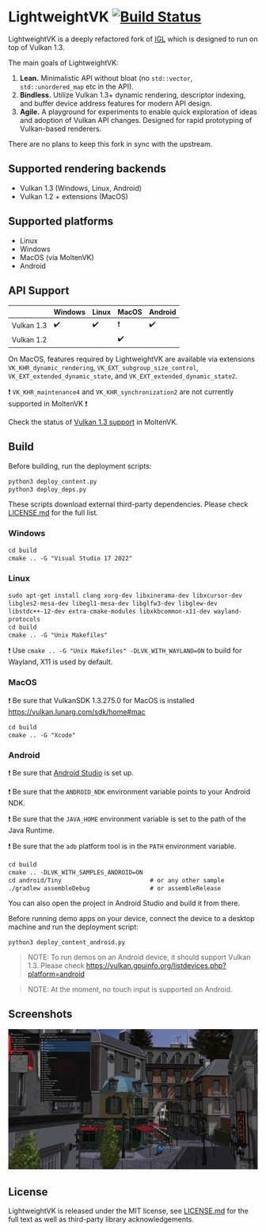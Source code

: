 LightweightVK [![Build Status](https://github.com/corporateshark/lightweightvk/actions/workflows/c-cpp.yml/badge.svg)](https://github.com/corporateshark/lightweightvk/actions)
========================

LightweightVK is a deeply refactored fork of [IGL](https://github.com/facebook/igl) which is designed to run on top of Vulkan 1.3.

The main goals of LightweightVK:

1. **Lean.** Minimalistic API without bloat (no `std::vector`, `std::unordered_map` etc in the API).
2. **Bindless.** Utilize Vulkan 1.3+ dynamic rendering, descriptor indexing, and buffer device address features for modern API design.
3. **Agile.** A playground for experiments to enable quick exploration of ideas and adoption of Vulkan API changes.
Designed for rapid prototyping of Vulkan-based renderers.

There are no plans to keep this fork in sync with the upstream.

## Supported rendering backends

 * Vulkan 1.3 (Windows, Linux, Android)
 * Vulkan 1.2 + extensions (MacOS)

## Supported platforms

 * Linux
 * Windows
 * MacOS (via MoltenVK)
 * Android

## API Support

|                          | Windows                    | Linux                      | MacOS                      | Android                    |
| ------------------------ | -------------------------- | -------------------------- | -------------------------- | -------------------------- |
| Vulkan 1.3               | :heavy_check_mark:         | :heavy_check_mark:         | :heavy_exclamation_mark:   | :heavy_check_mark:         |
| Vulkan 1.2               |                            |                            | :heavy_check_mark:         |                            |

On MacOS, features required by LightweightVK are available via extensions `VK_KHR_dynamic_rendering`, `VK_EXT_subgroup_size_control`, `VK_EXT_extended_dynamic_state`, and `VK_EXT_extended_dynamic_state2`.

:heavy_exclamation_mark: `VK_KHR_maintenance4` and `VK_KHR_synchronization2` are not currently supported in MoltenVK :heavy_exclamation_mark:

Check the status of [Vulkan 1.3 support](https://github.com/KhronosGroup/MoltenVK/issues/1930) in MoltenVK.

## Build

Before building, run the deployment scripts:

```
python3 deploy_content.py
python3 deploy_deps.py

```

These scripts download external third-party dependencies. Please check [LICENSE.md](./LICENSE.md) for the full list.

### Windows

```
cd build
cmake .. -G "Visual Studio 17 2022"
```

### Linux

```
sudo apt-get install clang xorg-dev libxinerama-dev libxcursor-dev libgles2-mesa-dev libegl1-mesa-dev libglfw3-dev libglew-dev libstdc++-12-dev extra-cmake-modules libxkbcommon-x11-dev wayland-protocols
cd build
cmake .. -G "Unix Makefiles"
```

:heavy_exclamation_mark: Use `cmake .. -G "Unix Makefiles" -DLVK_WITH_WAYLAND=ON` to build for Wayland, X11 is used by default.

### MacOS

:heavy_exclamation_mark: Be sure that VulkanSDK 1.3.275.0 for MacOS is installed https://vulkan.lunarg.com/sdk/home#mac

```
cd build
cmake .. -G "Xcode"
```

### Android

:heavy_exclamation_mark: Be sure that [Android Studio](https://developer.android.com/studio) is set up.

:heavy_exclamation_mark: Be sure that the `ANDROID_NDK` environment variable points to your Android NDK.

:heavy_exclamation_mark: Be sure that the `JAVA_HOME` environment variable is set to the path of the Java Runtime.

:heavy_exclamation_mark: Be sure that the `adb` platform tool is in the `PATH` environment variable.

```
cd build
cmake .. -DLVK_WITH_SAMPLES_ANDROID=ON
cd android/Tiny                         # or any other sample
./gradlew assembleDebug                 # or assembleRelease
```
You can also open the project in Android Studio and build it from there.

Before running demo apps on your device, connect the device to a desktop machine and run the deployment script:

```
python3 deploy_content_android.py
```

> NOTE: To run demos on an Android device, it should support Vulkan 1.3. Please check https://vulkan.gpuinfo.org/listdevices.php?platform=android 

> NOTE: At the moment, no touch input is supported on Android.

## Screenshots

![image](.github/screenshot01.jpg)

## License

LightweightVK is released under the MIT license, see [LICENSE.md](./LICENSE.md) for the full text as well as third-party library
acknowledgements.
